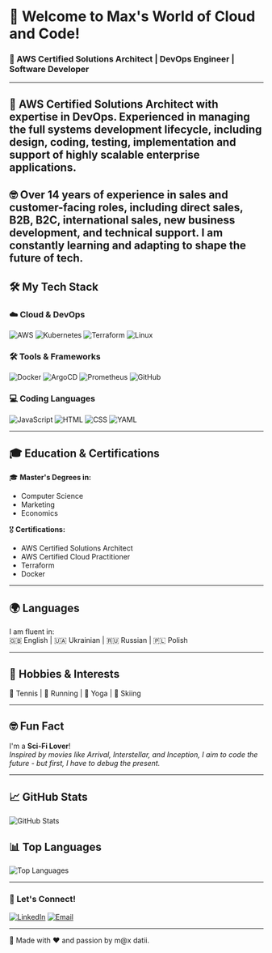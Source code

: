 # 👋 Welcome to Max's World of Cloud and Code! 

### 🌌 AWS Certified Solutions Architect | DevOps Engineer | Software Developer

---
🚀 AWS Certified Solutions Architect with expertise in DevOps. Experienced in managing the full systems development lifecycle, including design, coding, testing, implementation and support of highly scalable enterprise applications. 
---

🤓 Over 14 years of experience in sales and customer-facing roles, including direct sales, B2B, B2C, international sales, new business development, and technical support. I am constantly learning and adapting to shape the future of tech.
---

## 🛠️ My Tech Stack

### **☁️ Cloud & DevOps**
![AWS](https://img.shields.io/badge/AWS-%23FF9900.svg?style=for-the-badge&logo=amazon-aws&logoColor=white)
![Kubernetes](https://img.shields.io/badge/Kubernetes-%23326CE5.svg?style=for-the-badge&logo=kubernetes&logoColor=white)
![Terraform](https://img.shields.io/badge/Terraform-%23623CE4.svg?style=for-the-badge&logo=terraform&logoColor=white)
![Linux](https://img.shields.io/badge/Linux-%23FCC624.svg?style=for-the-badge&logo=linux&logoColor=black)

### **🛠️ Tools & Frameworks**
![Docker](https://img.shields.io/badge/Docker-%230db7ed.svg?style=for-the-badge&logo=docker&logoColor=white)
![ArgoCD](https://img.shields.io/badge/ArgoCD-%2317A2B8.svg?style=for-the-badge&logo=argo&logoColor=white)
![Prometheus](https://img.shields.io/badge/Prometheus-%23E6522C.svg?style=for-the-badge&logo=prometheus&logoColor=white)
![GitHub](https://img.shields.io/badge/GitHub-%23181717.svg?style=for-the-badge&logo=github&logoColor=white)

### **💻 Coding Languages**
![JavaScript](https://img.shields.io/badge/JavaScript-%23F7DF1E.svg?style=for-the-badge&logo=javascript&logoColor=black)
![HTML](https://img.shields.io/badge/HTML-%23E34F26.svg?style=for-the-badge&logo=html5&logoColor=white)
![CSS](https://img.shields.io/badge/CSS-%231572B6.svg?style=for-the-badge&logo=css3&logoColor=white)
![YAML](https://img.shields.io/badge/YAML-%23000000.svg?style=for-the-badge&logo=yaml&logoColor=white)

---

## 🎓 Education & Certifications

🎓 **Master's Degrees in:**  
- Computer Science  
- Marketing  
- Economics  

🎖️ **Certifications:**  
- AWS Certified Solutions Architect  
- AWS Certified Cloud Practitioner  
- Terraform
- Docker

---

## 🌍 Languages

I am fluent in:  
🇬🇧 English | 🇺🇦 Ukrainian | 🇷🇺 Russian | 🇵🇱 Polish  

---

## 🏃 Hobbies & Interests

🎾 Tennis | 🏃 Running | 🧘 Yoga | 🎿 Skiing  

---

## 🤓 Fun Fact

I'm a **Sci-Fi Lover**!  
*Inspired by movies like Arrival, Interstellar, and Inception, I aim to code the future - but first, I have to debug the present.*

---

## 📈 GitHub Stats
![GitHub Stats](https://github-readme-stats.vercel.app/api?username=maxdatii&show_icons=true&theme=radical)

## 📊 Top Languages
![Top Languages](https://github-readme-stats.vercel.app/api/top-langs/?username=maxdatii&layout=compact&theme=radical)

---

### 🌟 Let's Connect!
[![LinkedIn](https://img.shields.io/badge/LinkedIn-%230A66C2.svg?style=for-the-badge&logo=linkedin&logoColor=white)](https://www.linkedin.com/in/maxdatii/)
[![Email](https://img.shields.io/badge/Email-%23D14836.svg?style=for-the-badge&logo=gmail&logoColor=white)](mailto:your-maxdatjob@gmail.com)

---

🎨 Made with ❤️ and passion by m@x datii.
